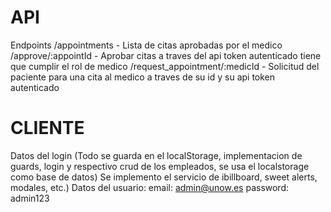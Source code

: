 # API
Endpoints
/appointments - Lista de citas aprobadas por el medico
/approve/:appointId - Aprobar citas a traves del api token autenticado tiene que cumplir el rol de medico
/request_appointment/:medicId - Solicitud del paciente para una cita al medico a traves de su id y su api token autenticado

# CLIENTE

Datos del login (Todo se guarda en el localStorage, implementacion de guards, login y respectivo crud de los empleados, se usa el localstorage como base de datos) 
Se implemento el servicio de ibillboard, sweet alerts, modales, etc.)
Datos del usuario:
email: admin@unow.es
password: admin123
